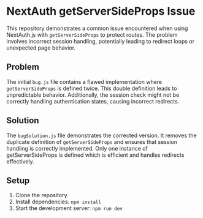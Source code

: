 # NextAuth getServerSideProps Issue

This repository demonstrates a common issue encountered when using NextAuth.js with `getServerSideProps` to protect routes. The problem involves incorrect session handling, potentially leading to redirect loops or unexpected page behavior.

## Problem

The initial `bug.js` file contains a flawed implementation where `getServerSideProps` is defined twice. This double definition leads to unpredictable behavior. Additionally, the session check might not be correctly handling authentication states, causing incorrect redirects.

## Solution

The `bugSolution.js` file demonstrates the corrected version.  It removes the duplicate definition of `getServerSideProps` and ensures that session handling is correctly implemented.  Only one instance of getServerSideProps is defined which is efficient and handles redirects effectively. 

## Setup

1. Clone the repository.
2. Install dependencies: `npm install`
3. Start the development server: `npm run dev`